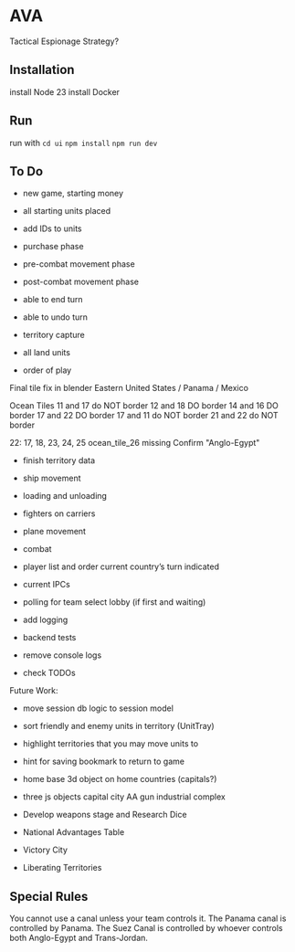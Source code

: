 # AVA

Tactical Espionage Strategy?

## Installation

install Node 23
install Docker

## Run

run with
`cd ui`
`npm install`
`npm run dev`

## To Do

-   new game, starting money
-   all starting units placed
-   add IDs to units
-   purchase phase

-   pre-combat movement phase
-   post-combat movement phase
-   able to end turn
-   able to undo turn

-   territory capture
-   all land units

-   order of play

Final tile fix in blender
Eastern United States / Panama / Mexico

Ocean Tiles
11 and 17 do NOT border
12 and 18 DO border
14 and 16 DO border
17 and 22 DO border
17 and 11 do NOT border
21 and 22 do NOT border

22: 17, 18, 23, 24, 25
ocean_tile_26 missing
Confirm "Anglo-Egypt"

-   finish territory data
-   ship movement
-   loading and unloading
-   fighters on carriers
-   plane movement

-   combat

-   player list and order
    current country’s turn indicated
-   current IPCs
-   polling for team select lobby (if first and waiting)

-   add logging
-   backend tests
-   remove console logs
-   check TODOs

Future Work:

-   move session db logic to session model
-   sort friendly and enemy units in territory (UnitTray)
-   highlight territories that you may move units to
-   hint for saving bookmark to return to game
-   home base 3d object on home countries (capitals?)

-   three js objects
    capital city
    AA gun
    industrial complex

-   Develop weapons stage and Research Dice
-   National Advantages Table

-   Victory City
-   Liberating Territories

## Special Rules

You cannot use a canal unless your team controls it.
The Panama canal is controlled by Panama.
The Suez Canal is controlled by whoever controls both Anglo-Egypt and Trans-Jordan.
